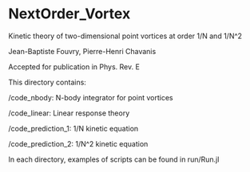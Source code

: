 # NextOrder_Vortex
Kinetic theory of two-dimensional point vortices at order 1/N and 1/N^2

Jean-Baptiste Fouvry, Pierre-Henri Chavanis

Accepted for publication in Phys. Rev. E

This directory contains:

/code_nbody: N-body integrator for point vortices

/code_linear: Linear response theory

/code_prediction_1: 1/N kinetic equation

/code_prediction_2: 1/N^2 kinetic equation

In each directory, examples of scripts can be found in run/Run.jl
